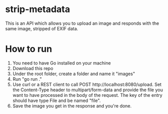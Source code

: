 # strip-metadata

This is an API which allows you to upload an image and responds with the same image, stripped of EXIF data.

# How to run

1. You need to have Go installed on your machine
2. Download this repo
3. Under the root folder, create a folder and name it "images"
4. Run "go run ."
5. Use curl or a REST client to call POST http://localhost:8080/upload. Set the Content-Type header to multipart/form-data and provide the file you want to have processed in the body of the request. The key of the entry should have type File and be named "file".
6. Save the image you get in the response and you're done. 
